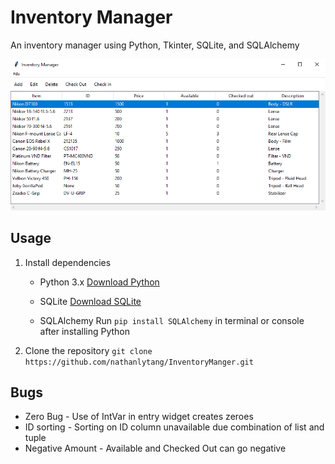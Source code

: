# Inventory Manager
An inventory manager using Python, Tkinter, SQLite, and SQLAlchemy

![Preview Image](preview.png "Preview Image")



## Usage
1. Install dependencies
    * Python 3.x
        [Download Python](<https://www.python.org/downloads/>)

    * SQLite
        [Download SQLite](<https://www.sqlite.org/download.html>)

    * SQLAlchemy 
        Run `pip install SQLAlchemy` in terminal or console after installing Python
2. Clone the repository
    `git clone https://github.com/nathanlytang/InventoryManger.git`

## Bugs
* Zero Bug - Use of IntVar in entry widget creates zeroes
* ID sorting - Sorting on ID column unavailable due combination of list and tuple
* Negative Amount - Available and Checked Out can go negative
